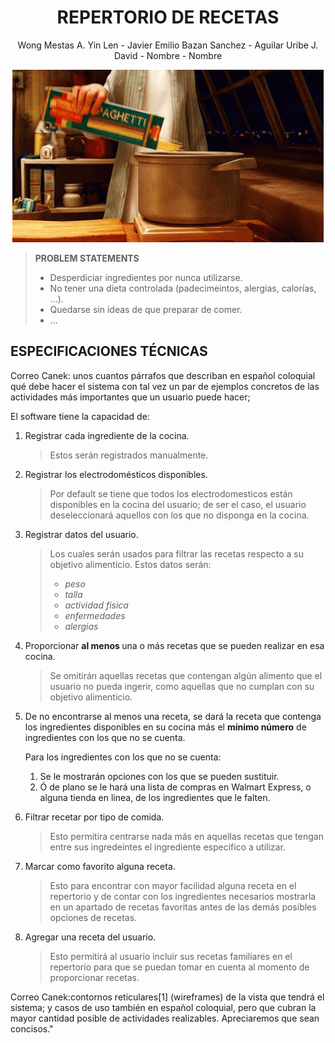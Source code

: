 <div align="center">
	
# **REPERTORIO DE RECETAS**
  
Wong Mestas A. Yin Len - Javier Emilio Bazan Sanchez - Aguilar Uribe J. David  - Nombre  - Nombre 


</div>

<div align="center">
  
![Ratatouille](GIF/a6ebc357ef9823560fdd0500f2ebff1b.gif)</div>

<div>
  
> <b>PROBLEM STATEMENTS</b>
    <div>
>  - Desperdiciar ingredientes por nunca utilizarse.
>  - No tener una dieta controlada (padecimeintos, alergias, calorías, ...).
>  - Quedarse sin ideas de que preparar de comer.
>  - ...
   </div>


  
## ESPECIFICACIONES TÉCNICAS

Correo Canek: unos cuantos párrafos que describan en español coloquial qué debe hacer el sistema con tal vez un par de ejemplos concretos de las actividades más importantes que un usuario puede hacer;

<div>
El software tiene la capacidad de:
</div>

 <div>
    
1. Registrar cada ingrediente de la cocina.
   > Estos serán registrados manualmente.
   
2. Registrar los electrodomésticos disponibles.
   > Por default se tiene que todos los electrodomesticos están disponibles en la cocina del usuario; de ser el caso, 	el usuario deseleccionará aquellos con los       que no disponga en la cocina.

4. Registrar datos del usuario.
   > Los cuales serán usados para filtrar las recetas respecto a su objetivo alimenticio.
   	Estos datos serán:
   > 	- *peso*
   >	- *talla*
   >	- *actividad fisica*
   >	- *enfermedades*
   >	- *alergias*

5. Proporcionar <b> al menos  </b> una o más recetas que se pueden realizar en esa cocina.
	> Se omitirán aquellas recetas que contengan algún alimento que el usuario no pueda ingerir, como aquellas que no cumplan con su objetivo alimenticio.

6. De no encontrarse al menos  una  receta, se dará la receta que contenga los ingredientes disponibles en su cocina más el **mínimo número** de ingredientes con los que no se cuenta.

   	Para los ingredientes con los que no se cuenta:
   
   	1. Se le mostrarán opciones con los que se pueden sustituir.
   	2. Ó de plano se le hará una lista de compras en Walmart Express, o alguna tienda en linea, de los ingredientes que le falten.

7. Filtrar recetar por tipo de comida.
    > Esto permitira centrarse nada más en aquellas recetas que tengan entre sus ingredeintes el ingrediente especifico a utilizar.

8. Marcar como favorito alguna receta.
   > Esto para encontrar con mayor facilidad alguna receta en el repertorio y de contar con los ingredientes necesarios mostrarla en un apartado de recetas favoritas antes de las demás posibles opciones de recetas.

10. Agregar una receta del usuario.
    > Esto permitirá al usuario incluir sus recetas familiares en el repertorio para que se puedan tomar en cuenta al momento de proporcionar recetas. 
</div>


Correo Canek:contornos reticulares[1]  (wireframes) de la vista que tendrá el sistema; y casos de uso también en español coloquial, pero que cubran la mayor cantidad posible de actividades realizables. Apreciaremos que sean concisos."

</div>


  
